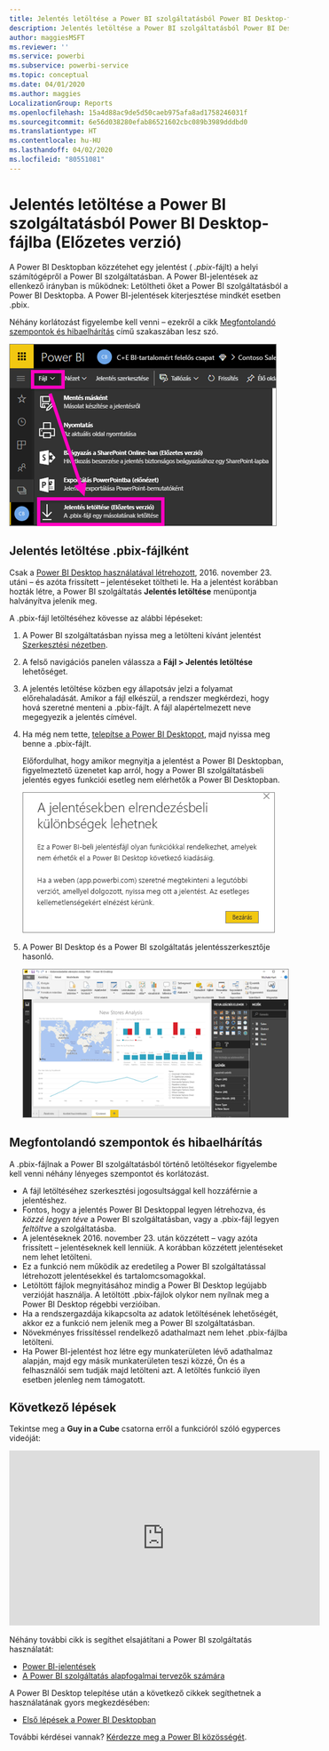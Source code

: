 ```yaml
---
title: Jelentés letöltése a Power BI szolgáltatásból Power BI Desktop-fájlba (Előzetes verzió)
description: Jelentés letöltése a Power BI szolgáltatásból Power BI Desktop-fájlba
author: maggiesMSFT
ms.reviewer: ''
ms.service: powerbi
ms.subservice: powerbi-service
ms.topic: conceptual
ms.date: 04/01/2020
ms.author: maggies
LocalizationGroup: Reports
ms.openlocfilehash: 15a4d88ac9de5d50caeb975afa8ad1758246031f
ms.sourcegitcommit: 6e56d038280efab86521602cbc089b3989dddbd0
ms.translationtype: HT
ms.contentlocale: hu-HU
ms.lasthandoff: 04/02/2020
ms.locfileid: "80551081"
---
```

# <a name="download-a-report-from-the-power-bi-service-to-power-bi-desktop-preview"></a>Jelentés letöltése a Power BI szolgáltatásból Power BI Desktop-fájlba (Előzetes verzió)
A Power BI Desktopban közzétehet egy jelentést ( *.pbix*-fájlt) a helyi számítógépről a Power BI szolgáltatásban. A Power BI-jelentések az ellenkező irányban is működnek: Letöltheti őket a Power BI szolgáltatásból a Power BI Desktopba. A Power BI-jelentések kiterjesztése mindkét esetben .pbix.

Néhány korlátozást figyelembe kell venni – ezekről a cikk [Megfontolandó szempontok és hibaelhárítás](#considerations-and-troubleshooting) című szakaszában lesz szó.

![Fájl legördülő menü](media/service-export-to-pbix/power-bi-file-export.png)

## <a name="download-the-report-as-a-pbix-file"></a>Jelentés letöltése .pbix-fájlként

Csak a [Power BI Desktop használatával létrehozott](/learn/modules/publish-share-power-bi/2-publish-reports), 2016. november 23. utáni – és azóta frissített – jelentéseket töltheti le. Ha a jelentést korábban hozták létre, a Power BI szolgáltatás **Jelentés letöltése** menüpontja halványítva jelenik meg.

A .pbix-fájl letöltéséhez kövesse az alábbi lépéseket:

1. A Power BI szolgáltatásban nyissa meg a letölteni kívánt jelentést [Szerkesztési nézetben](https://docs.microsoft.com/power-bi/service-interact-with-a-report-in-editing-view).

2. A felső navigációs panelen válassza a **Fájl > Jelentés letöltése** lehetőséget.
   
3. A jelentés letöltése közben egy állapotsáv jelzi a folyamat előrehaladását. Amikor a fájl elkészül, a rendszer megkérdezi, hogy hová szeretné menteni a .pbix-fájlt. A fájl alapértelmezett neve megegyezik a jelentés címével.
   
4. Ha még nem tette, [telepítse a Power BI Desktopot](desktop-get-the-desktop.md), majd nyissa meg benne a .pbix-fájlt.
   
    Előfordulhat, hogy amikor megnyitja a jelentést a Power BI Desktopban, figyelmeztető üzenetet kap arról, hogy a Power BI szolgáltatásbeli jelentés egyes funkciói esetleg nem elérhetők a Power BI Desktopban.
   
    ![Figyelmeztető párbeszédpanel](media/service-export-to-pbix/power-bi-export-to-pbix_2.png)

5. A Power BI Desktop és a Power BI szolgáltatás jelentésszerkesztője hasonló.  
   
    ![A Power BI Desktop jelentésszerkesztője](media/service-export-to-pbix/power-bi-desktop.png)

## <a name="considerations-and-troubleshooting"></a>Megfontolandó szempontok és hibaelhárítás
A .pbix-fájlnak a Power BI szolgáltatásból történő letöltésekor figyelembe kell venni néhány lényeges szempontot és korlátozást.

* A fájl letöltéséhez szerkesztési jogosultsággal kell hozzáférnie a jelentéshez.
* Fontos, hogy a jelentés Power BI Desktoppal legyen létrehozva, és *közzé legyen téve* a Power BI szolgáltatásban, vagy a .pbix-fájl legyen *feltöltve* a szolgáltatásba.
* A jelentéseknek 2016. november 23. után közzétett – vagy azóta frissített – jelentéseknek kell lenniük. A korábban közzétett jelentéseket nem lehet letölteni.
* Ez a funkció nem működik az eredetileg a Power BI szolgáltatással létrehozott jelentésekkel és tartalomcsomagokkal.
* Letöltött fájlok megnyitásához mindig a Power BI Desktop legújabb verzióját használja. A letöltött .pbix-fájlok olykor nem nyílnak meg a Power BI Desktop régebbi verzióiban.
* Ha a rendszergazdája kikapcsolta az adatok letöltésének lehetőségét, akkor ez a funkció nem jelenik meg a Power BI szolgáltatásban.
* Növekményes frissítéssel rendelkező adathalmazt nem lehet .pbix-fájlba letölteni.
* Ha Power BI-jelentést hoz létre egy munkaterületen lévő adathalmaz alapján, majd egy másik munkaterületen teszi közzé, Ön és a felhasználói sem tudják majd letölteni azt. A letöltés funkció ilyen esetben jelenleg nem támogatott.

## <a name="next-steps"></a>Következő lépések
Tekintse meg a **Guy in a Cube** csatorna erről a funkcióról szóló egyperces videóját:

<iframe width="560" height="315" src="https://www.youtube.com/embed/ymWqU5jiUl0" frameborder="0" allowfullscreen></iframe>

Néhány további cikk is segíthet elsajátítani a Power BI szolgáltatás használatát:

* [Power BI-jelentések](consumer/end-user-reports.md)
* [A Power BI szolgáltatás alapfogalmai tervezők számára](service-basic-concepts.md)

A Power BI Desktop telepítése után a következő cikkek segíthetnek a használatának gyors megkezdésében:

* [Első lépések a Power BI Desktopban](desktop-getting-started.md)

További kérdései vannak? [Kérdezze meg a Power BI közösségét](https://community.powerbi.com/).

